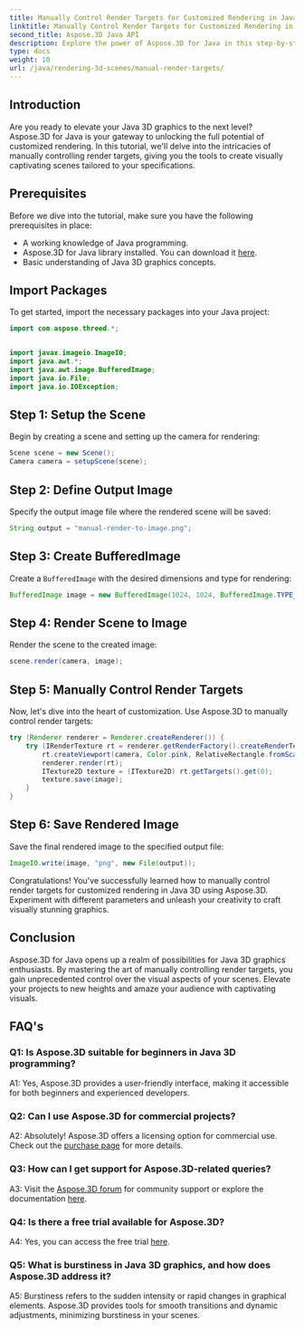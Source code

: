 ```yaml
---
title: Manually Control Render Targets for Customized Rendering in Java 3D
linktitle: Manually Control Render Targets for Customized Rendering in Java 3D
second_title: Aspose.3D Java API
description: Explore the power of Aspose.3D for Java in this step-by-step guide. Manually control render targets for stunning customized Java 3D graphics.
type: docs
weight: 10
url: /java/rendering-3d-scenes/manual-render-targets/
---
```

## Introduction

Are you ready to elevate your Java 3D graphics to the next level? Aspose.3D for Java is your gateway to unlocking the full potential of customized rendering. In this tutorial, we'll delve into the intricacies of manually controlling render targets, giving you the tools to create visually captivating scenes tailored to your specifications.

## Prerequisites

Before we dive into the tutorial, make sure you have the following prerequisites in place:

- A working knowledge of Java programming.
- Aspose.3D for Java library installed. You can download it [here](https://releases.aspose.com/3d/java/).
- Basic understanding of Java 3D graphics concepts.

## Import Packages

To get started, import the necessary packages into your Java project:

```java
import com.aspose.threed.*;


import javax.imageio.ImageIO;
import java.awt.*;
import java.awt.image.BufferedImage;
import java.io.File;
import java.io.IOException;
```

## Step 1: Setup the Scene

Begin by creating a scene and setting up the camera for rendering:

```java
Scene scene = new Scene();
Camera camera = setupScene(scene);
```

## Step 2: Define Output Image

Specify the output image file where the rendered scene will be saved:

```java
String output = "manual-render-to-image.png";
```

## Step 3: Create BufferedImage

Create a `BufferedImage` with the desired dimensions and type for rendering:

```java
BufferedImage image = new BufferedImage(1024, 1024, BufferedImage.TYPE_3BYTE_BGR);
```

## Step 4: Render Scene to Image

Render the scene to the created image:

```java
scene.render(camera, image);
```

## Step 5: Manually Control Render Targets

Now, let's dive into the heart of customization. Use Aspose.3D to manually control render targets:

```java
try (Renderer renderer = Renderer.createRenderer()) {
    try (IRenderTexture rt = renderer.getRenderFactory().createRenderTexture(new RenderParameters(), 1, image.getWidth(), image.getHeight())) {
        rt.createViewport(camera, Color.pink, RelativeRectangle.fromScale(0, 0, 1, 1));
        renderer.render(rt);
        ITexture2D texture = (ITexture2D) rt.getTargets().get(0);
        texture.save(image);
    }
}
```

## Step 6: Save Rendered Image

Save the final rendered image to the specified output file:

```java
ImageIO.write(image, "png", new File(output));
```

Congratulations! You've successfully learned how to manually control render targets for customized rendering in Java 3D using Aspose.3D. Experiment with different parameters and unleash your creativity to craft visually stunning graphics.

## Conclusion

Aspose.3D for Java opens up a realm of possibilities for Java 3D graphics enthusiasts. By mastering the art of manually controlling render targets, you gain unprecedented control over the visual aspects of your scenes. Elevate your projects to new heights and amaze your audience with captivating visuals.

## FAQ's

### Q1: Is Aspose.3D suitable for beginners in Java 3D programming?

A1: Yes, Aspose.3D provides a user-friendly interface, making it accessible for both beginners and experienced developers.

### Q2: Can I use Aspose.3D for commercial projects?

A2: Absolutely! Aspose.3D offers a licensing option for commercial use. Check out the [purchase page](https://purchase.aspose.com/buy) for more details.

### Q3: How can I get support for Aspose.3D-related queries?

A3: Visit the [Aspose.3D forum](https://forum.aspose.com/c/3d/18) for community support or explore the documentation [here](https://reference.aspose.com/3d/java/).

### Q4: Is there a free trial available for Aspose.3D?

A4: Yes, you can access the free trial [here](https://releases.aspose.com/).

### Q5: What is burstiness in Java 3D graphics, and how does Aspose.3D address it?

A5: Burstiness refers to the sudden intensity or rapid changes in graphical elements. Aspose.3D provides tools for smooth transitions and dynamic adjustments, minimizing burstiness in your scenes.
